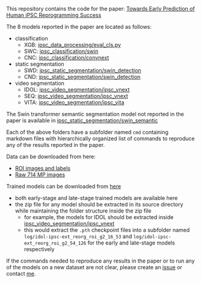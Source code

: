 This repository contains the code for the paper: [Towards Early Prediction of Human iPSC Reprogramming Success](https://arxiv.org/abs/2305.14575)

The 8 models reported in the paper are located as follows:    
- classification    
    + XGB: [ipsc_data_processing/eval_cls.py](ipsc_data_processing/eval_cls.py)    
    + SWC: [ipsc_classification/swin](ipsc_classification/swin)    
    + CNC: [ipsc_classification/convnext](ipsc_classification/convnext)    
- static segmentation    
    + SWD: [ipsc_static_segmentation/swin_detection](ipsc_static_segmentation/swin_detection)    
    + CND: [ipsc_static_segmentation/swin_detection](ipsc_static_segmentation/swin_detection)    
- video segmentation    
    + IDOL: [ipsc_video_segmentation/ipsc_vnext](ipsc_video_segmentation/ipsc_vnext)    
    + SEQ: [ipsc_video_segmentation/ipsc_vnext](ipsc_video_segmentation/ipsc_vnext)    
    + VITA: [ipsc_video_segmentation/ipsc_vita](ipsc_video_segmentation/ipsc_vita)    

The Swin transformer semantic segmentation model not reported in the paper is available in [ipsc_static_segmentation/swin_semantic](ipsc_static_segmentation/swin_semantic)

Each of the above folders have a subfolder named ```cmd``` containing markdown files with hierarchically organized list of commands to reproduce any of the results reported in the paper.

Data can be downloaded from here:    
- [ROI images and labels](https://drive.google.com/file/d/18NCCFAVKFlB7DCfa8Cpo92Sd4v7U6FB7/view?usp=sharing)    
- [Raw 714 MP images](https://drive.google.com/file/d/1WmtyCWeeryxlWP6W8vcF0WmlfSdUroAg/view?usp=share_link)

Trained models can be downloaded from [here](https://drive.google.com/drive/folders/1AHD7I8qHtg9hXqwfEgpNKw0QAG3j_2ae?usp=share_link)    
- both early-stage and late-stage trained models are available here    
- the zip file for any model should be extracted in its source directory while maintaining the folder structure inside the zip file    
    + for example, the models for IDOL should be extracted inside [    ipsc_video_segmentation/ipsc_vnext](ipsc_video_segmentation/ipsc_vnext)    
    + this would extract the ```.pth``` checkpoint files into a subfolder named ```log/idol-ipsc-ext_reorg_roi_g2_16_53``` and ```log/idol-ipsc-ext_reorg_roi_g2_54_126``` for the early and late-stage models respectively    

If the commands needed to reproduce any results in the paper or to run any of the models on a new dataset are not clear, please create an [issue](https://github.com/abhineet123/ipsc_prediction/issues) or contact [me](http://webdocs.cs.ualberta.ca/~asingh1/).



